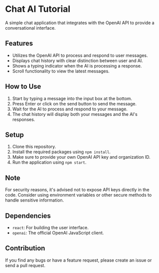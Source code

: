 # Chat AI Tutorial

A simple chat application that integrates with the OpenAI API to provide a conversational interface.

## Features

- Utilizes the OpenAI API to process and respond to user messages.
- Displays chat history with clear distinction between user and AI.
- Shows a typing indicator when the AI is processing a response.
- Scroll functionality to view the latest messages.

## How to Use

1. Start by typing a message into the input box at the bottom.
2. Press Enter or click on the send button to send the message.
3. Wait for the AI to process and respond to your message.
4. The chat history will display both your messages and the AI's responses.

## Setup

1. Clone this repository.
2. Install the required packages using `npm install`.
3. Make sure to provide your own OpenAI API key and organization ID.
4. Run the application using `npm start`.

## Note

For security reasons, it's advised not to expose API keys directly in the code. Consider using environment variables or other secure methods to handle sensitive information.

## Dependencies

- `react`: For building the user interface.
- `openai`: The official OpenAI JavaScript client.

## Contribution

If you find any bugs or have a feature request, please create an issue or send a pull request.
